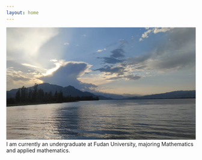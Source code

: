 ```yaml
---
layout: home
---
```


<p>
  <img src="./Pics/site.jpg" alt="" style="height: 300px; width:750px;"/> <br />
  I am currently an undergraduate at Fudan University, majoring Mathematics and applied mathematics. 
</p>
